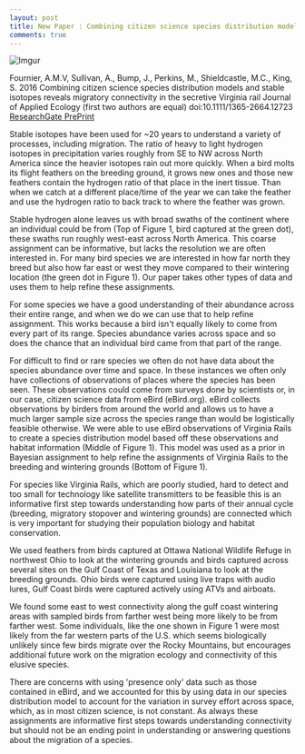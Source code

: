 ```yaml
---
layout: post
title: New Paper : Combining citizen science species distribution models and stable isotopes reveals migratory connectivity in the secretive Virginia rail
comments: true
---
```


![Imgur](http://i.imgur.com/nf6mUyS.jpg)

Fournier, A.M.V, Sullivan, A., Bump, J., Perkins, M., Shieldcastle, M.C., King, S. 2016 Combining citizen science species distribution models and stable isotopes reveals migratory connectivity in the secretive Virginia rail Journal of Applied Ecology (first two authors are equal) doi:10.1111/1365-2664.12723 [ResearchGate PrePrint](https://www.researchgate.net/publication/303839043_Combining_citizen_science_species_distribution_models_and_stable_isotopes_reveals_migratory_connectivity_in_the_secretive_Virginia_rail)

Stable isotopes have been used for ~20 years to understand a variety of processes, including migration. The ratio of heavy to light hydrogen isotopes in precipitation varies roughly from SE to NW across North America since the heavier isotopes rain out more quickly. When a bird molts its flight feathers on the breeding ground, it grows new ones and those new feathers contain the hydrogen ratio of that place in the inert tissue. Than when we catch at a different place/time of the year we can take the feather and use the hydrogen ratio to back track to where the feather was grown.    

Stable hydrogen alone leaves us with broad swaths of the continent where an individual could be from (Top of Figure 1, bird captured at the green dot), these swaths run roughly west-east across North America. This coarse assignment can be informative, but lacks the resolution we are often interested in. For many bird species we are interested in how far north they breed but also how far east or west they move compared to their wintering location (the green dot in Figure 1). Our paper takes other types of data and uses them to help refine these assignments.  

For some species we have a good understanding of their abundance across their entire range, and when we do we can use that to help refine assignment. This works because a bird isn't equally likely to come from every part of its range. Species abundance varies across space and so does the chance that an individual bird came from that part of the range.   

For difficult to find or rare species we often do not have data about the species abundance over time and space. In these instances we often only have collections of observations of places where the species has been seen. These observations could come from surveys done by scientists or, in our case, citizen science data from eBird (eBird.org). eBird collects observations by birders from around the world and allows us to have a much larger sample size across the species range than would be logistically feasible otherwise. We were able to use eBird observations of Virginia Rails to create a species distribution model based off these observations and habitat information (Middle of Figure 1). This model was used as a prior in Bayesian assignment to help refine the assignments of Virginia Rails to the breeding and wintering grounds (Bottom of Figure 1).   

For species like Virginia Rails, which are poorly studied, hard to detect and too small for technology like satellite transmitters to be feasible this is an informative first step towards understanding how parts of their annual cycle (breeding, migratory stopover and wintering grounds) are connected which is very important for studying their population biology and habitat conservation.   

We used feathers from birds captured at Ottawa National Wildlife Refuge in northwest Ohio to look at the wintering grounds and birds captured across several sites on the Gulf Coast of Texas and Louisiana to look at the breeding grounds. Ohio birds were captured using live traps with audio lures, Gulf Coast birds were captured actively using ATVs and airboats.   

We found some east to west connectivity along the gulf coast wintering areas with sampled birds from farther west being more likely to be from farther west. Some individuals, like the one shown in Figure 1 were most likely from the far western parts of the U.S. which seems biologically unlikely since few birds migrate over the Rocky Mountains, but encourages additional future work on the migration ecology and connectivity of this elusive species.   

There are concerns with using 'presence only' data such as those contained in eBird, and we accounted for this by using data in our species distribution model to account for the variation in survey effort across space, which, as in most citizen science, is not constant. As always these assignments are informative first steps towards understanding connectivity but should not be an ending point in understanding or answering questions about the migration of a species.
